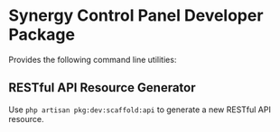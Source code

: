 # Synergy Control Panel Developer Package

Provides the following command line utilities:

## RESTful API Resource Generator
Use `php artisan pkg:dev:scaffold:api` to generate a new RESTful API resource.
